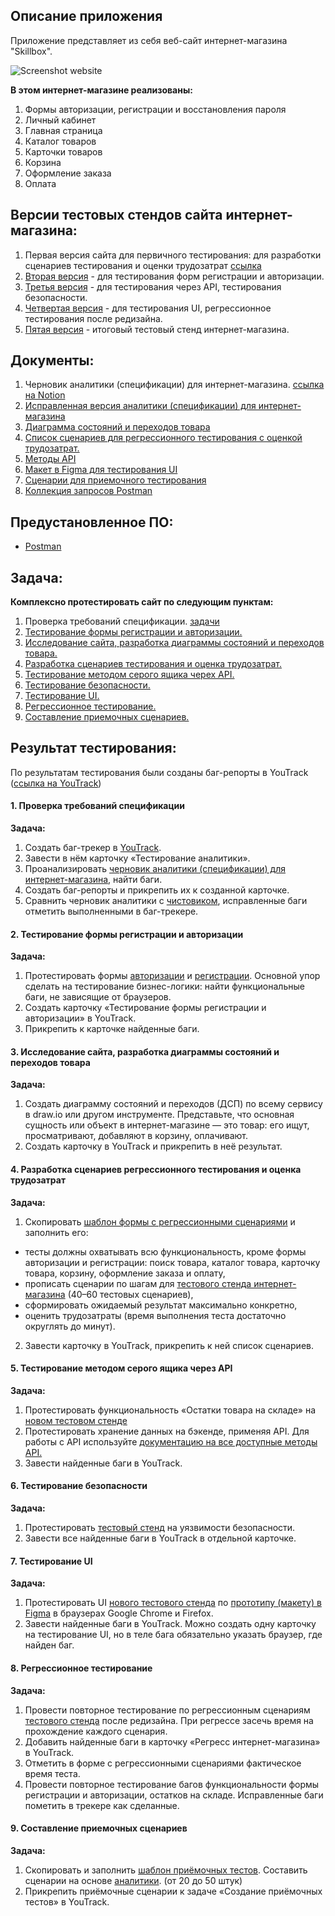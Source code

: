 ## Описание приложения

Приложение представляет из себя веб-сайт интернет-магазина "Skillbox".

![Screenshot website](https://github.com/Ekaterina-Isabel/Testing-an-online-store-website/assets/79922872/c793001f-0b3e-4a93-a847-c56e91b95f8d)

**В этом интернет-магазине реализованы:**
1. Формы авторизации, регистрации и восстановления пароля
2. Личный кабинет
3. Главная страница
4. Каталог товаров
5. Карточки товаров
6. Корзина
7. Оформление заказа
8. Оплата

## Версии тестовых стендов сайта интернет-магазина:

1. Первая версия сайта для первичного тестирования: для разработки сценариев тестирования и оценки трудозатрат [ссылка](https://intershop.skillbox.ru/)
2. [Вторая версия](https://intershop2.skillbox.ru/) - для тестирования форм регистрации и авторизации.
3. [Третья версия](https://intershop3.skillbox.ru/) - для тестирования через API, тестирования безопасности.
4. [Четвертая версия](https://intershop4.skillbox.ru/) - для тестирования UI, регрессионное тестирования после редизайна.
5. [Пятая версия](https://intershop5.skillbox.ru/) - итоговый тестовый стенд интернет-магазина.


## Документы:
1. Черновик аналитики (спецификации) для интернет-магазина. [ссылка на Notion](https://clear-bag-041.notion.site/59c95b381bff42c48bb8b9d2844d94b7)
2. [Исправленная версия аналитики (спецификации) для интернет-магазина](https://clear-bag-041.notion.site/Skillbox-a055fa1f369a4a1f8c2aa5e172025a6b)<br>
3. [Диаграмма состояний и переходов товара](https://app.diagrams.net/#G14acD3uKsXWy_RWQKkgi9TYB-ANPiYXxd#%7B%22pageId%22%3A%222YBvvXClWsGukQMizWep%22%7D)<br>
4. [Список сценариев для регрессионного тестирования с оценкой трудозатрат.](https://docs.google.com/spreadsheets/d/1d6gN8mm1BpPjtwRLP7G3FegSfSBXF46qepG-KPAJffg/edit?pli=1#gid=0)
5. [Методы API](https://clear-bag-041.notion.site/API-27127580e3e0418183d41540e68760a2)<br>
6. [Макет в Figma для тестирования UI](https://www.figma.com/file/dbKqwkD7bJhQyhTnjRSjJs/%D0%93%D0%BB%D0%B0%D0%B2%D0%BD%D0%B0%D1%8F?type=design&node-id=0-1&mode=design&t=zZV4lNX4kHMHn9dE-0)<br>
7. [Сценарии для приемочного тестирования](https://docs.google.com/spreadsheets/d/1OO51l74hWLtmj8rve0M9WUfzGDzVwcbrzggRNxl_1Z0/edit?pli=1#gid=0)
8. [Коллекция запросов Postman](https://github.com/Ekaterina-Isabel/Testing-an-online-store-website/blob/main/Online_store_Skillbox-.postman_collection.json)

## Предустановленное ПО:

- [Postman](https://www.postman.com/)

## Задача:

**Комплексно протестировать сайт по следующим пунктам:**
1. Проверка требований спецификации. [задачи](https://github.com/Ekaterina-Isabel/Testing-an-online-store-website?tab=readme-ov-file#1-%D0%BF%D1%80%D0%BE%D0%B2%D0%B5%D1%80%D0%BA%D0%B0-%D1%82%D1%80%D0%B5%D0%B1%D0%BE%D0%B2%D0%B0%D0%BD%D0%B8%D0%B9-%D1%81%D0%BF%D0%B5%D1%86%D0%B8%D1%84%D0%B8%D0%BA%D0%B0%D1%86%D0%B8%D0%B8)
2. [Тестирование формы регистрации и авторизации.](https://github.com/Ekaterina-Isabel/Testing-an-online-store-website?tab=readme-ov-file#2-%D1%82%D0%B5%D1%81%D1%82%D0%B8%D1%80%D0%BE%D0%B2%D0%B0%D0%BD%D0%B8%D0%B5-%D1%84%D0%BE%D1%80%D0%BC%D1%8B-%D1%80%D0%B5%D0%B3%D0%B8%D1%81%D1%82%D1%80%D0%B0%D1%86%D0%B8%D0%B8-%D0%B8-%D0%B0%D0%B2%D1%82%D0%BE%D1%80%D0%B8%D0%B7%D0%B0%D1%86%D0%B8%D0%B8)
3. [Исследование сайта, разработка диаграммы состояний и переходов товара.](https://github.com/Ekaterina-Isabel/Testing-an-online-store-website?tab=readme-ov-file#3-%D0%B8%D1%81%D1%81%D0%BB%D0%B5%D0%B4%D0%BE%D0%B2%D0%B0%D0%BD%D0%B8%D0%B5-%D1%81%D0%B0%D0%B9%D1%82%D0%B0-%D1%80%D0%B0%D0%B7%D1%80%D0%B0%D0%B1%D0%BE%D1%82%D0%BA%D0%B0-%D0%B4%D0%B8%D0%B0%D0%B3%D1%80%D0%B0%D0%BC%D0%BC%D1%8B-%D1%81%D0%BE%D1%81%D1%82%D0%BE%D1%8F%D0%BD%D0%B8%D0%B9-%D0%B8-%D0%BF%D0%B5%D1%80%D0%B5%D1%85%D0%BE%D0%B4%D0%BE%D0%B2-%D1%82%D0%BE%D0%B2%D0%B0%D1%80%D0%B0)
4. [Разработка сценариев тестирования и оценка трудозатрат.](https://github.com/Ekaterina-Isabel/Testing-an-online-store-website?tab=readme-ov-file#4-%D1%80%D0%B5%D0%B7%D1%80%D0%B0%D0%B1%D0%BE%D1%82%D0%BA%D0%B0-%D1%81%D1%86%D0%B5%D0%BD%D0%B0%D1%80%D0%B8%D0%B5%D0%B2-%D1%82%D0%B5%D1%81%D1%82%D0%B8%D1%80%D0%BE%D0%B2%D0%B0%D0%BD%D0%B8%D1%8F-%D0%B8-%D0%BE%D1%86%D0%B5%D0%BD%D0%BA%D0%B0-%D1%82%D1%80%D1%83%D0%B4%D0%BE%D0%B7%D0%B0%D1%82%D1%80%D0%B0%D1%82)
5. [Тестирование методом серого ящика черех API.](https://github.com/Ekaterina-Isabel/Testing-an-online-store-website?tab=readme-ov-file#5-%D1%82%D0%B5%D1%81%D1%82%D0%B8%D1%80%D0%BE%D0%B2%D0%B0%D0%BD%D0%B8%D0%B5-%D0%BC%D0%B5%D1%82%D0%BE%D0%B4%D0%BE%D0%BC-%D1%81%D0%B5%D1%80%D0%BE%D0%B3%D0%BE-%D1%8F%D1%89%D0%B8%D0%BA%D0%B0-%D1%87%D0%B5%D1%80%D0%B5%D1%85-api)
6. [Тестирование безопасности.](https://github.com/Ekaterina-Isabel/Testing-an-online-store-website?tab=readme-ov-file#6-%D1%82%D0%B5%D1%81%D1%82%D0%B8%D1%80%D0%BE%D0%B2%D0%B0%D0%BD%D0%B8%D0%B5-%D0%B1%D0%B5%D0%B7%D0%BE%D0%BF%D0%B0%D1%81%D0%BD%D0%BE%D1%81%D1%82%D0%B8)
7. [Тестирование UI.](https://github.com/Ekaterina-Isabel/Testing-an-online-store-website?tab=readme-ov-file#7-%D1%82%D0%B5%D1%81%D1%82%D0%B8%D1%80%D0%BE%D0%B2%D0%B0%D0%BD%D0%B8%D0%B5-ui)
8. [Регрессионное тестирование.](https://github.com/Ekaterina-Isabel/Testing-an-online-store-website?tab=readme-ov-file#8-%D1%80%D0%B5%D0%B3%D1%80%D0%B5%D1%81%D1%81%D0%B8%D0%BE%D0%BD%D0%BD%D0%BE%D0%B5-%D1%82%D0%B5%D1%81%D1%82%D0%B8%D1%80%D0%BE%D0%B2%D0%B0%D0%BD%D0%B8%D0%B5)
9. [Составление приемочных сценариев.](https://github.com/Ekaterina-Isabel/Testing-an-online-store-website?tab=readme-ov-file#9-%D1%81%D0%BE%D1%81%D1%82%D0%B0%D0%B2%D0%BB%D0%B5%D0%BD%D0%B8%D0%B5-%D0%BF%D1%80%D0%B8%D0%B5%D0%BC%D0%BE%D1%87%D0%BD%D1%8B%D1%85-%D1%81%D1%86%D0%B5%D0%BD%D0%B0%D1%80%D0%B8%D0%B5%D0%B2)

## Результат тестирования: 

По результатам тестирования были созданы баг-репорты в YouTrack ([ссылка на YouTrack](https://ekaterinakuz.youtrack.cloud/agiles/159-2/current))

#### 1. Проверка требований спецификации

**Задача:**
1. Создать баг-трекер в [YouTrack](https://ekaterinakuz.youtrack.cloud/agiles/159-2/current).
2. Завести в нём карточку «Тестирование аналитики».
3. Проанализировать [черновик аналитики (спецификации) для интернет-магазина](https://clear-bag-041.notion.site/59c95b381bff42c48bb8b9d2844d94b7), найти баги.
4. Создать баг-репорты и прикрепить их к созданной карточке.
6. Сравнить черновик аналитики с [чистовиком](https://clear-bag-041.notion.site/Skillbox-a055fa1f369a4a1f8c2aa5e172025a6b), исправленные баги отметить выполненными в баг-трекере.

#### 2. Тестирование формы регистрации и авторизации

**Задача:**
1. Протестировать формы [авторизации](https://intershop2.skillbox.ru/my-account/) и [регистрации](https://intershop2.skillbox.ru/register/). Основной упор сделать на тестирование бизнес-логики: найти функциональные баги, не зависящие от браузеров.
2. Создать карточку «Тестирование формы регистрации и авторизации» в YouTrack.
3. Прикрепить к карточке найденные баги.


#### 3. Исследование сайта, разработка диаграммы состояний и переходов товара
  
**Задача:**
1. Создать диаграмму состояний и переходов (ДСП) по всему сервису в draw.io или другом инструменте. Представьте, что основная сущность или объект в интернет-магазине — это товар: его ищут, просматривают, добавляют в корзину, оплачивают.
2. Создать карточку в YouTrack и прикрепить в неё результат.

#### 4. Разработка сценариев регрессионного тестирования и оценка трудозатрат

**Задача:**
1. Скопировать [шаблон формы с регрессионными сценариями](https://docs.google.com/spreadsheets/d/1NRaUtCzDc0o8bxKRHMU5sWrWRDL1kT1tL7dX2-ZqsjI/edit#gid=0) и заполнить его:
- тесты должны охватывать всю функциональность, кроме формы авторизации и регистрации: поиск товара, каталог товара, карточку товара, корзину, оформление заказа и оплату, 
- прописать сценарии по шагам для [тестового стенда интернет-магазина](https://intershop.skillbox.ru/) (40–60 тестовых сценариев),
- сформировать ожидаемый результат максимально конкретно, 
- оценить трудозатраты (время выполнения теста достаточно округлять до минут).
2. Завести карточку в YouTrack, прикрепить к ней список сценариев.

#### 5. Тестирование методом серого ящика через API

**Задача:**
1. Протестировать функциональность «Остатки товара на складе» на [новом тестовом стенде](https://intershop3.skillbox.ru/)
2. Протестировать хранение данных на бэкенде, применяя API. Для работы с API используйте [документацию на все доступные методы API.](https://clear-bag-041.notion.site/API-27127580e3e0418183d41540e68760a2)
3. Завести найденные баги в YouTrack.

#### 6. Тестирование безопасности

**Задача:**
1. Протестировать [тестовый стенд](https://intershop3.skillbox.ru/) на уязвимости безопасности.
2. Завести все найденные баги в YouTrack в отдельной карточке. 

#### 7. Тестирование UI

**Задача:**
1. Протестировать UI [нового тестового стенда](https://intershop4.skillbox.ru/) по [прототипу (макету) в Figma](https://www.figma.com/file/dbKqwkD7bJhQyhTnjRSjJs/%D0%93%D0%BB%D0%B0%D0%B2%D0%BD%D0%B0%D1%8F?type=design&node-id=0-1&mode=design&t=cC4MNG2IfGd1ffxa-0) в браузерах Google Chrome и Firefox.
2. Завести найденные баги в YouTrack. Можно создать одну карточку на тестирование UI, но в теле бага обязательно указать браузер, где найден баг.

#### 8. Регрессионное тестирование

**Задача:**
1. Провести повторное тестирование по регрессионным сценариям [тестового стенда](https://intershop4.skillbox.ru/) после редизайна. При регрессе засечь время на прохождение каждого сценария.
2. Добавить найденные баги в карточку «Регресс интернет-магазина» в YouTrack.
3. Отметить в форме с регрессионными сценариями фактическое время теста.
4. Провести повторное тестирование багов функциональности формы регистрации и авторизации, остатков на складе. Исправленные баги пометить в трекере как сделанные.

#### 9. Составление приемочных сценариев

**Задача:**
1. Скопировать и заполнить [шаблон приёмочных тестов](https://docs.google.com/spreadsheets/d/1LYdHx8tvdDIQSzJLHM0mjdRGzhiNPJS-YHLE0kg4p6w/edit#gid=0). Составить сценарии на основе [аналитики](https://clear-bag-041.notion.site/Skillbox-a055fa1f369a4a1f8c2aa5e172025a6b). (от 20 до 50 штук)
2. Прикрепить приёмочные сценарии к задаче «Создание приёмочных тестов» в YouTrack.
